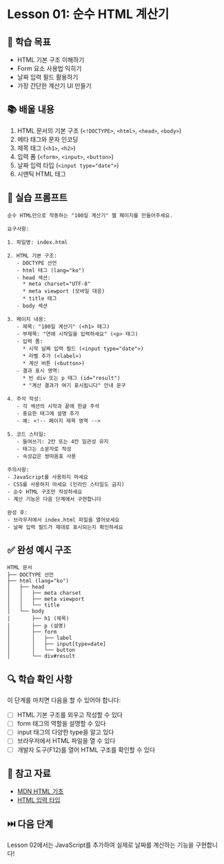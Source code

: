 # Lesson 01: 순수 HTML 계산기

## 🎯 학습 목표
- HTML 기본 구조 이해하기
- Form 요소 사용법 익히기
- 날짜 입력 필드 활용하기
- 가장 간단한 계산기 UI 만들기

## 📚 배울 내용
1. HTML 문서의 기본 구조 (`<!DOCTYPE>`, `<html>`, `<head>`, `<body>`)
2. 메타 태그와 문자 인코딩
3. 제목 태그 (`<h1>`, `<h2>`)
4. 입력 폼 (`<form>`, `<input>`, `<button>`)
5. 날짜 입력 타입 (`<input type="date">`)
6. 시맨틱 HTML 태그

## 🚀 실습 프롬프트

```
순수 HTML만으로 작동하는 "100일 계산기" 웹 페이지를 만들어주세요.

요구사항:

1. 파일명: index.html

2. HTML 기본 구조:
   - DOCTYPE 선언
   - html 태그 (lang="ko")
   - head 섹션:
     * meta charset="UTF-8"
     * meta viewport (모바일 대응)
     * title 태그
   - body 섹션

3. 페이지 내용:
   - 제목: "100일 계산기" (<h1> 태그)
   - 부제목: "연애 시작일을 입력하세요" (<p> 태그)
   - 입력 폼:
     * 시작 날짜 입력 필드 (<input type="date">)
     * 라벨 추가 (<label>)
     * 계산 버튼 (<button>)
   - 결과 표시 영역:
     * 빈 div 또는 p 태그 (id="result")
     * "계산 결과가 여기 표시됩니다" 안내 문구

4. 주석 작성:
   - 각 섹션의 시작과 끝에 한글 주석
   - 중요한 태그에 설명 추가
   - 예: <!-- 페이지 제목 영역 -->

5. 코드 스타일:
   - 들여쓰기: 2칸 또는 4칸 일관성 유지
   - 태그는 소문자로 작성
   - 속성값은 쌍따옴표 사용

주의사항:
- JavaScript를 사용하지 마세요
- CSS를 사용하지 마세요 (인라인 스타일도 금지)
- 순수 HTML 구조만 작성하세요
- 계산 기능은 다음 단계에서 구현합니다

완성 후:
- 브라우저에서 index.html 파일을 열어보세요
- 날짜 입력 필드가 제대로 표시되는지 확인하세요
```

## ✅ 완성 예시 구조

```
HTML 문서
├── DOCTYPE 선언
├── html (lang="ko")
│   ├── head
│   │   ├── meta charset
│   │   ├── meta viewport
│   │   └── title
│   └── body
│       ├── h1 (제목)
│       ├── p (설명)
│       ├── form
│       │   ├── label
│       │   ├── input[type=date]
│       │   └── button
│       └── div#result
```

## 🔍 학습 확인 사항

이 단계를 마치면 다음을 할 수 있어야 합니다:
- [ ] HTML 기본 구조를 외우고 작성할 수 있다
- [ ] form 태그의 역할을 설명할 수 있다
- [ ] input 태그의 다양한 type을 알고 있다
- [ ] 브라우저에서 HTML 파일을 열 수 있다
- [ ] 개발자 도구(F12)를 열어 HTML 구조를 확인할 수 있다

## 📖 참고 자료
- [MDN HTML 기초](https://developer.mozilla.org/ko/docs/Learn/HTML)
- [HTML 입력 타입](https://developer.mozilla.org/ko/docs/Web/HTML/Element/input)

## ⏭️ 다음 단계
Lesson 02에서는 JavaScript를 추가하여 실제로 날짜를 계산하는 기능을 구현합니다!

